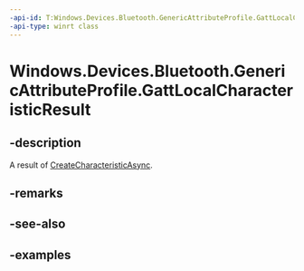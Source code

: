 ```yaml
---
-api-id: T:Windows.Devices.Bluetooth.GenericAttributeProfile.GattLocalCharacteristicResult
-api-type: winrt class
---
```


<!-- Class syntax.
public class GattLocalCharacteristicResult 
-->

# Windows.Devices.Bluetooth.GenericAttributeProfile.GattLocalCharacteristicResult

## -description
A result of [CreateCharacteristicAsync](gattlocalservice_createcharacteristicasync_1504398290.md).
## -remarks

## -see-also

## -examples

